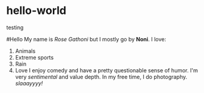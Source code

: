 # hello-world
testing

#Hello
My name is _Rose Gathoni_ but I mostly go by **Noni**. I love:

1. Animals
2. Extreme sports
3. Rain
4. Love
I enjoy comedy and have a pretty questionable sense of humor. I'm very *sentimental* and value depth. In my free time, I do photography. *slaaayyyy!*
